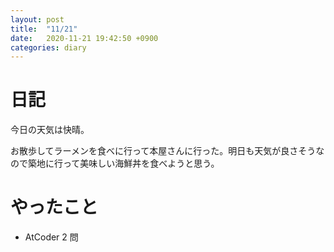 ```yaml
---
layout: post
title:  "11/21"
date:   2020-11-21 19:42:50 +0900
categories: diary
---
```

# 日記

今日の天気は快晴。

お散歩してラーメンを食べに行って本屋さんに行った。明日も天気が良さそうなので築地に行って美味しい海鮮丼を食べようと思う。

# やったこと

- AtCoder 2 問
